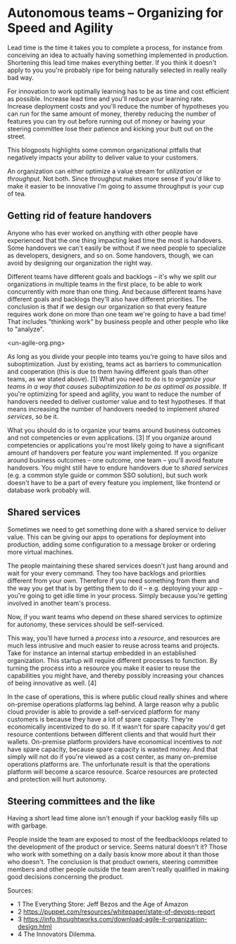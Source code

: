 Autonomous teams – Organizing for Speed and Agility
===================================================

Lead time is the time it takes you to complete a process, for instance from conceiving an idea to actually having something implemented in production. Shortening this lead time makes everything better. If you think it doesn't apply to you you're probably ripe for being naturally selected in really really bad way.

For innovation to work optimally learning has to be as time and cost efficient as possible. Increase lead time and you'll reduce your learning rate. Increase deployment costs and you'll reduce the number of hypotheses you can run for the same amount of money, thereby reducing the number of features you can try out before running out of money or having your steering committee lose their patience and kicking your butt out on the street.

This blogposts highlights some common organizational pitfalls that negatively impacts your ability to deliver value to your customers.

An organization can either optimize a value stream for _utilization_ or _throughput_. Not both. Since throughput makes more sense if you'd like to make it easier to be innovative I'm going to assume throughput is your cup of tea.


Getting rid of feature handovers
--------------------------------

Anyone who has ever worked on anything with other people have experienced that the one thing impacting lead time the most is handovers. Some handovers we can't easily be without if we need people to specialize as developers, designers, and so on. Some handovers, though, we can avoid by designing our organization the right way.

Different teams have different goals and backlogs – it's why we split our organizations in multiple teams in the first place, to be able to work concurrently with more than one thing. And because different teams have different goals and backlogs they'll also have different priorities. The conclusion is that if we design our organization so that every feature requires work done on more than one team we're going to have a bad time! That includes "thinking work" by business people and other people who like to "analyze".

<un-agile-org.png>

As long as you divide your people into teams you're going to have silos and suboptimization. Just by existing, teams act as barriers to communication and cooperation (this is due to them having different goals than other teams, as we stated above). [1] What you need to do is to _organize your teams in a way that causes suboptimization to be as optimal as possible_. If you're optimizing for speed and agility, you want to reduce the number of handovers needed to deliver customer value and to test hypotheses. If that means increasing the number of handovers needed to implement _shared services_, so be it.

What you should do is to organize your teams around business outcomes and not competencies or even applications. [3] If you organize around competencies or applications you're most likely going to have a significant amount of handovers per feature you want implemented. If you organize around business outcomes – one outcome, one team – you'll avoid feature handovers. You might still have to endure handovers due to _shared services_ (e.g. a common style guide or common SSO solution), but such work doesn't have to be a part of every feature you implement, like frontend or database work probably will.


Shared services
---------------

Sometimes we need to get something done with a shared service to deliver value. This can be giving our apps to operations for deployment into production, adding some configuration to a message broker or ordering more virtual machines.

The people maintaining these shared services doesn't just hang around and wait for your every command. They too have backlogs and priorities different from your own. Therefore if you need something from them and the way you get that is by getting them to do it – e.g. deploying your app – you're going to get idle time in your process. Simply because you're getting involved in another team's process.

Now, if you want teams who depend on these shared services to optimize for autonomy, these services should be self-serviced.

This way, you'll have turned a _process_ into a _resource_, and resources are much less intrusive and much easier to reuse across teams and projects. Take for instance an internal startup embedded in an established organization. This startup will require different processes to function. By turning the process into a resource you make it easier to reuse the capabilities you might have, and thereby possibly increasing your chances of being innovative as well. [4]

In the case of operations, this is where public cloud really shines and where on-premise operations platforms lag behind. A large reason why a public cloud provider is able to provide a self-serviced platform for many customers is because they have a lot of spare capacity. They're economically incentivized to do so. If it wasn't for spare capacity you'd get resource contentions between different clients and that would hurt their wallets. On-premise platform providers have economical incentives to _not_ have spare capacity, because spare capacity is wasted money. And that simply will not do if you're viewed as a cost center, as many on-premise operations platforms are. The unfortunate result is that the operations platform will become a scarce resource. Scarce resources are protected and protection will hurt autonomy.

Steering committees and the like
--------------------------------

Having a short lead time alone isn't enough if your backlog easily fills up with garbage.

People inside the team are exposed to most of the feedbackloops related to the development of the product or service. Seems natural doesn't it? Those who work with something on a daily basis know more about it than those who doesn't. The conclusion is that product owners, steering committee members and other people outside the team aren't really qualified in making good decisions concerning the product.


Sources:
- 1 The Everything Store: Jeff Bezos and the Age of Amazon
- 2 https://puppet.com/resources/whitepaper/state-of-devops-report
- 3 https://info.thoughtworks.com/download-agile-it-organization-design.html
- 4 The Innovators Dilemma.

